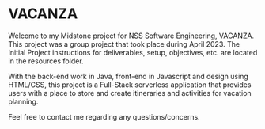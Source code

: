 # VACANZA

Welcome to my Midstone project for NSS Software Engineering, VACANZA. This project was a group project that took place during April 2023.
The Initial Project instructions for deliverables, setup, objectives, etc. are located in the resources folder. 

With the back-end work in Java, front-end in Javascript and design using HTML/CSS, this project is a Full-Stack serverless application that provides users 
with a place to store and create itineraries and activities for vacation planning.

Feel free to contact me regarding any questions/concerns. 